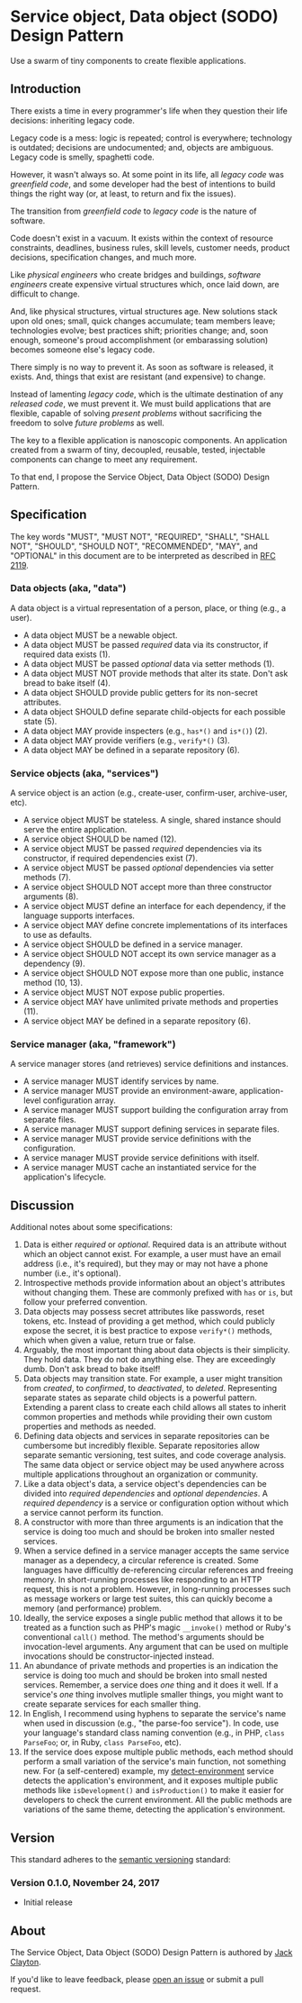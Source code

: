 # Service object, Data object (SODO) Design Pattern

Use a swarm of tiny components to create flexible applications.

## Introduction

There exists a time in every programmer's life when they question their life decisions: inheriting legacy code. 

Legacy code is a mess: logic is repeated; control is everywhere; technology is outdated; decisions are undocumented; and, objects are ambiguous. Legacy code is smelly, spaghetti code. 

However, it wasn't always so. At some point in its life, all _legacy code_ was _greenfield code_, and some developer had the best of intentions to build things the right way (or, at least, to return and fix the issues). 

The transition from _greenfield code_ to _legacy code_ is the nature of software. 

Code doesn't exist in a vacuum. It exists within the context of resource constraints, deadlines, business rules, skill levels, customer needs, product decisions, specification changes, and much more.

Like _physical engineers_ who create bridges and buildings, _software engineers_ create expensive virtual structures which, once laid down, are difficult to change. 

And, like physical structures, virtual structures age. New solutions stack upon old ones; small, quick changes accumulate; team members leave; technologies evolve; best practices shift; priorities change; and, soon enough, someone's proud accomplishment (or embarassing solution) becomes someone else's legacy code.

There simply is no way to prevent it. As soon as software is released, it exists. And, things that exist are resistant (and expensive) to change. 

Instead of lamenting _legacy code_, which is the ultimate destination of any _released code_, we must prevent it. We must build applications that are flexible, capable of solving _present problems_ without sacrificing the freedom to solve _future problems_ as well. 

The key to a flexible application is nanoscopic components. An application created from a swarm of tiny, decoupled, reusable, tested, injectable components can change to meet any requirement. 

To that end, I propose the Service Object, Data Object (SODO) Design Pattern.

## Specification

The key words "MUST", "MUST NOT", "REQUIRED", "SHALL", "SHALL NOT", "SHOULD", "SHOULD NOT", "RECOMMENDED",  "MAY", and "OPTIONAL" in this document are to be interpreted as described in [RFC 2119](https://www.ietf.org/rfc/rfc2119.txt).

### Data objects (aka, "data")

A data object is a virtual representation of a person, place, or thing (e.g., a user).

* A data object MUST be a newable object.
* A data object MUST be passed _required_ data via its constructor, if required data exists (1).
* A data object MUST be passed _optional_ data via setter methods (1).
* A data object MUST NOT provide methods that alter its state. Don't ask bread to bake itself (4).
* A data object SHOULD provide public getters for its non-secret attributes.
* A data object SHOULD define separate child-objects for each possible state (5).
* A data object MAY provide inspecters  (e.g., `has*()` and `is*()`) (2). 
* A data object MAY provide verifiers (e.g., `verify*()` (3).
* A data object MAY be defined in a separate repository (6).


### Service objects (aka, "services")

A service object is an action (e.g., create-user, confirm-user, archive-user, etc). 

* A service object MUST be stateless. A single, shared instance should serve the entire application.
* A service object SHOULD be named <verb><data> (12). 
* A service object MUST be passed _required_ dependencies via its constructor, if required dependencies exist (7). 
* A service object MUST be passed _optional_ dependencies via setter methods (7). 
* A service object SHOULD NOT accept more than three constructor arguments (8).
* A service object MUST define an interface for each dependency, if the language supports interfaces. 
* A service object MAY define concrete implementations of its interfaces to use as defaults.
* A service object SHOULD be defined in a service manager.
* A service object SHOULD NOT accept its own service manager as a dependency (9).
* A service object SHOULD NOT expose more than one public, instance method (10, 13).
* A service object MUST NOT expose public properties. 
* A service object MAY have unlimited private methods and properties (11).
* A service object MAY be defined in a separate repository (6).


### Service manager (aka, "framework")

A service manager stores (and retrieves) service definitions and instances.

* A service manager MUST identify services by name. 
* A service manager MUST provide an environment-aware, application-level configuration array.
* A service manager MUST support building the configuration array from separate files.
* A service manager MUST support defining services in separate files.
* A service manager MUST provide service definitions with the configuration.
* A service manager MUST provide service definitions with itself.
* A service manager MUST cache an instantiated service for the application's lifecycle.


## Discussion

Additional notes about some specifications:

1. Data is either _required_ or _optional_. Required data is an attribute without which an object cannot exist. For example, a user must have an email address (i.e., it's required), but they may or may not have a phone number (i.e., it's optional).
2. Introspective methods provide information about an object's attributes without changing them. These are commonly prefixed with `has` or `is`, but follow your preferred convention. 
3. Data objects may possess secret attributes like passwords, reset tokens, etc. Instead of providing a get method, which could publicly expose the secret, it is best practice to expose `verify*()` methods, which when given a value, return true or false.
4. Arguably, the most important thing about data objects is their simplicity. They hold data. They do not do anything else. They are exceedingly dumb. Don't ask bread to bake itself!
5. Data objects may transition state. For example, a user might transition from _created_, to _confirmed_,  to _deactivated_, to _deleted_. Representing separate states as separate child objects is a powerful pattern. Extending a parent class to create each child allows all states to inherit common properties and methods while providing their own custom properties and methods as needed.
6. Defining data objects and services in separate repositories can be cumbersome but incredibly flexible. Separate repositories allow separate semantic versioning, test suites, and code coverage analysis. The same data object or service object may be used anywhere across multiple applications throughout an organization or community.
7. Like a data object's data, a service object's dependencies can be divided into _required dependencies_ and _optional dependencies_. A _required dependency_ is a service or configuration option without which a service cannot perform its function.
8. A constructor with more than three arguments is an indication that the service is doing too much and should be broken into smaller nested services.
9. When a service defined in a service manager accepts the same service manager as a dependecy, a circular reference is created. Some languages have difficultly de-referencing circular references and freeing memory. In short-running processes like responding to an HTTP request, this is not a problem. However, in long-running processes such as message workers or large test suites, this can quickly become a memory (and performance) problem. 
10. Ideally, the service exposes a single public method that allows it to be treated as a function such as PHP's magic `__invoke()` method or Ruby's conventional `call()` method. The method's arguments should be invocation-level arguments. Any argument that can be used on multiple invocations should be constructor-injected instead.
11. An abundance of private methods and properties is an indication the service is doing too much and should be broken into small nested services. Remember, a service does _one_ thing and it does it well. If a service's _one_ thing involves mutliple smaller things, you might want to create separate services for each smaller thing.
12. In English, I recommend using hyphens to separate the service's name when used in discussion (e.g., "the parse-foo service"). In code, use your language's standard class naming convention (e.g., in PHP, `class ParseFoo`; or, in Ruby,  `class ParseFoo`, etc).
13. If the service does expose multiple public methods, each method should perform a small variation of the service's main function, not something new. For (a self-centered) example, my [detect-environment](https://github.com/jstewmc/detect-environment) service detects the application's environment, and it exposes multiple public methods like `isDevelopment()` and `isProduction()` to make it easier for developers to check the current environment. All the public methods are variations of the same theme, detecting the application's environment.

## Version 

This standard adheres to the [semantic versioning](https://semver.org) standard:

### Version 0.1.0, November 24, 2017

* Initial release 

## About

The Service Object, Data Object (SODO) Design Pattern is authored by [Jack Clayton](https://github.com/jstewmc). 

If you'd like to leave feedback, please [open an issue](https://github.com/jstewmc/sodo-design-pattern/issues/new) or submit a pull request.
